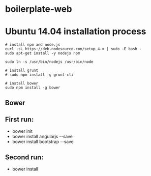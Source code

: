 # boilerplate-web

Ubuntu 14.04 installation process
=================================

```
# install npm and node.js
curl -sL https://deb.nodesource.com/setup_4.x | sudo -E bash -
sudo apt-get install -y nodejs npm

sudo ln -s /usr/bin/nodejs /usr/bin/node

# install grunt
# sudo npm install -g grunt-cli

# install bower
sudo npm install -g bower

```

Bower
------

## First run: 

- bower init
- bower install angularjs --save
- bower install bootstrap --save

## Second run: 

- bower install
